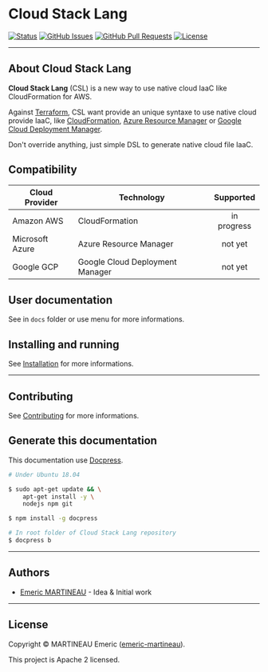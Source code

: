 # Cloud Stack Lang

  [![Status](https://img.shields.io/badge/status-active-success.svg)]()
  [![GitHub Issues](https://img.shields.io/github/issues/emeric-martineau/cloud_stack_lang.svg)](https://github.com/emeric-martineau/cloud_stack_lang/issues)
  [![GitHub Pull Requests](https://img.shields.io/github/issues-pr/emeric-martineau/cloud_stack_lang.svg)](https://github.com/emeric-martineau/cloud_stack_lang/pulls)
  [![License](https://img.shields.io/badge/license-Apache2-blue.svg)](docs/LICENSE.md)

---

## About Cloud Stack Lang

**Cloud Stack Lang** (CSL) is a new way to use native cloud IaaC like CloudFormation for AWS.

Against [Terraform](https://www.terraform.io), CSL want provide an unique syntaxe to use native cloud provide IaaC, like [CloudFormation](https://aws.amazon.com/cloudformation), [Azure Resource Manager](https://docs.microsoft.com/azure/azure-resource-manager/management/overview) or [Google Cloud Deployment Manager](https://cloud.google.com/deployment-manager).

Don't override anything, just simple DSL to generate native cloud file IaaC.


## Compatibility

| Cloud Provider  | Technology                      | Supported   |
|-----------------|---------------------------------|:-----------:|
| Amazon AWS      | CloudFormation                  | in progress |
| Microsoft Azure | Azure Resource Manager          | not yet     |
| Google GCP      | Google Cloud Deployment Manager | not yet     |

## User documentation

See in `docs` folder or use menu for more informations.

## Installing and running

See [Installation](docs/INSTALL.md) for more informations.

---

## Contributing

See [Contributing](docs/CONTRIBUTING.md) for more informations.

## Generate this documentation

This documentation use [Docpress](https://github.com/docpress/docpress).

```bash
# Under Ubuntu 18.04

$ sudo apt-get update && \
    apt-get install -y \
    nodejs npm git

$ npm install -g docpress

# In root folder of Cloud Stack Lang repository
$ docpress b

```

---

## Authors

- [Emeric MARTINEAU](https://github.com/emeric-martineau) - Idea & Initial work

---

## License

Copyright © MARTINEAU Emeric ([emeric-martineau](https://github.com/emeric-martineau)).

This project is Apache 2 licensed.
